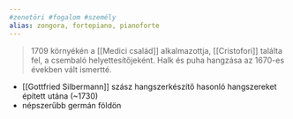 ```yaml
---
#zenetöri #fogalom #személy
alias: zongora, fortepiano, pianoforte
---
```


> 1709 környékén a [[Medici család]] alkalmazottja, [[Cristofori]] találta fel, a csembaló helyettesítőjeként. Halk és puha hangzása az 1670-es években vált ismertté.

- [[Gottfried Silbermann]] szász hangszerkészítő hasonló hangszereket épített utána (~1730)
- népszerűbb germán földön